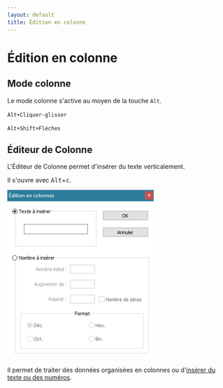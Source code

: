 ```yaml
---
layout: default
title: Édition en colonne
---
```

# Édition en colonne

## Mode colonne

Le mode colonne s'active au moyen de la touche `Alt`.

`Alt+Cliquer-glisser`

`Alt+Shift+Flèches`

## Éditeur de Colonne

L'Éditeur de Colonne permet d'insérer du texte verticalement.

Il s'ouvre avec <kbd>Alt</kbd>+<kbd>c</kbd>.

![L'Éditeur de Colonne](/images/npp_columneditor.png)

Il permet de traiter des données organisées en colonnes ou d'[insérer du texte ou des numéros](inserer-du-texte.md).
